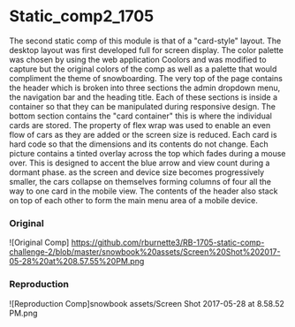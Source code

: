 # Static_comp2_1705

The second static comp of this module is that of a "card-style" layout.  The desktop layout was first developed full for screen display.  The color palette was chosen by using the web application Coolors and was modified to capture but the original colors of the comp as well as a palette that would compliment the theme of snowboarding.  The very top of the page contains the header which is broken into three sections the admin dropdown menu, the navigation bar and the heading title.  Each of these sections is inside a container so that they can be manipulated during responsive design.  The bottom section contains the "card container"  this is where the individual cards are stored.  The property of flex wrap was used to enable an even flow of cars as they are added or the screen size is reduced.  Each card is hard code so that the dimensions and its contents do not change.  Each picture contains a tinted overlay across the top which fades during a mouse over.  This is designed to accent the blue arrow and view count during a dormant phase.  as the screen and device size becomes progressively smaller, the cars collapse on themselves forming columns of four all the way to one card in the mobile view.  The contents of the header also stack on top of each other to form the main menu area of a mobile device.

### Original
![Original Comp] https://github.com/rburnette3/RB-1705-static-comp-challenge-2/blob/master/snowbook%20assets/Screen%20Shot%202017-05-28%20at%208.57.55%20PM.png


### Reproduction
![Reproduction Comp]snowbook assets/Screen Shot 2017-05-28 at 8.58.52 PM.png

